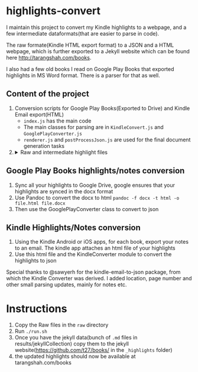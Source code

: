 # highlights-convert

I maintain this project to convert my Kindle highlights to a webpage, and a few intermediate dataformats(that are easier to parse in code).

The raw formate(Kindle HTML export format) to a JSON and a HTML webpage, which is further exported to a Jekyll website which can be found here http://tarangshah.com/books.

I also had a few old books I read on Google Play Books that exported highlights in MS Word format. There is a parser for that as well.

## Content of the project

1. Conversion scripts for Google Play Books(Exported to Drive) and Kindle Email export(HTML)
    - `index.js` has the main code
    - The main classes for parsing are in `KindleConvert.js` and `GooglePlayConverter.js`
    - `renderer.js` and `postProcessJson.js` are used for the final document generation tasks
2.  <details>
    <summary>Raw and intermediate highlight files</summary>
        {these were essentially text files and quite small in size, github seemed like the perfect place to store these files. You can find them in the "Raw" and "Results" folders}
    </details>

## Google Play Books highlights/notes conversion

1. Sync all your highlights to Google Drive, google ensures that your highlights are synced in the docx format
2. Use Pandoc to convert the docx to html
    `pandoc -f docx -t html -o file.html file.docx`
3. Then use the GooglePlayConverter class to convert to json


## Kindle Highlights/Notes conversion

1. Using the Kindle Android or iOS apps, for each book, export your notes to an email. The kindle app attaches an html file of your highlights
2. Use this html file and the KindleConverter module to convert the highlights to json

Special thanks to @sawyerh for the kindle-email-to-json package, from which the Kindle Converter was derived. I added location, page number and other small parsing updates, mainly for notes etc.

# Instructions

1. Copy the Raw files in the `raw` directory
2. Run `./run.sh`
3. Once you have the jekyll data(bunch of `.md` files in results/jekyllCollection) copy them to the jekyll website(https://github.com/t27/books/ in the `_highlights` folder)
4. the updated highlights should now be available at tarangshah.com/books